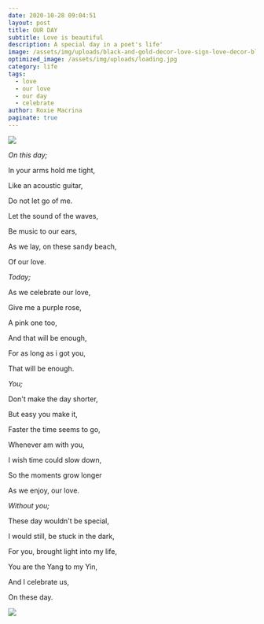 ```yaml
---
date: 2020-10-28 09:04:51
layout: post
title: OUR DAY
subtitle: Love is beautiful
description: A special day in a poet's life'
image: /assets/img/uploads/black-and-gold-decor-love-sign-love-decor-black-white-gold-_-etsy.jpg
optimized_image: /assets/img/uploads/loading.jpg
category: life
tags:
  - love
  - our love
  - our day
  - celebrate
author: Roxie Macrina
paginate: true
---
```

<!--StartFragment-->

![ ](https://i.pinimg.com/236x/df/73/be/df73beef58c68d334abf71107c6483f0.jpg)

<!--EndFragment-->

*On this day;*

   In your arms hold me tight,

   Like an acoustic guitar,

   Do not let go of me.

   Let the sound of the waves,

   Be music to our ears, 

   As we lay, on these sandy beach,

   Of our love.





 *Today;*

   As we celebrate our love,

   Give me a purple rose,

   A pink one too,

   And that will be enough,

   For as long as i got you,

   That will be enough.





*You;*

   Don't make the day shorter,

   But easy you make it,

   Faster the time seems to go,

   Whenever am with you,

   I wish time could slow down,

   So the moments grow longer

   As we enjoy, our love.





*Without you;*

   These day wouldn't be special,

   I would still, be stuck in the dark,

   For you, brought light into my life,

   You are the Yang to my Yin,

   And I celebrate us,

   On these day.

<!--StartFragment-->

![ ](https://i.pinimg.com/564x/2f/83/94/2f8394dd49e5048d98e1ba84aaa73ab0.jpg)

<!--EndFragment-->